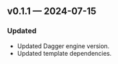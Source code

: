 ## v0.1.1 — 2024-07-15

### Updated

* Updated Dagger engine version.
* Updated template dependencies.
